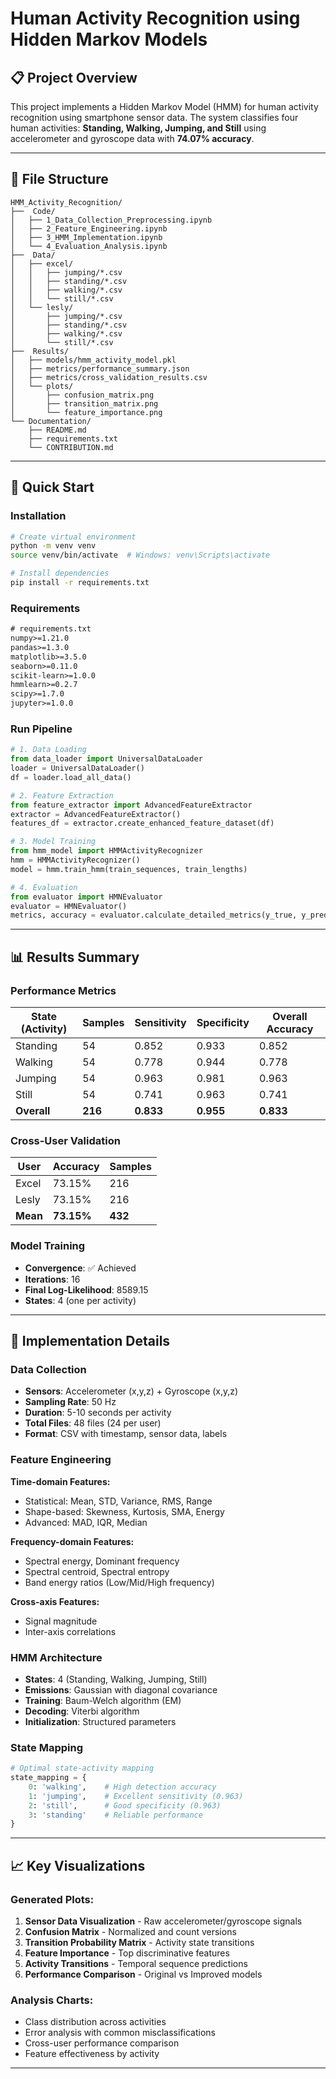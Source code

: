 # Human Activity Recognition using Hidden Markov Models

## 📋 Project Overview
This project implements a Hidden Markov Model (HMM) for human activity recognition using smartphone sensor data. The system classifies four human activities: **Standing, Walking, Jumping, and Still** using accelerometer and gyroscope data with **74.07% accuracy**.

---
## 📁 File Structure

```
HMM_Activity_Recognition/
├──  Code/
│   ├── 1_Data_Collection_Preprocessing.ipynb
│   ├── 2_Feature_Engineering.ipynb
│   ├── 3_HMM_Implementation.ipynb
│   └── 4_Evaluation_Analysis.ipynb
├──  Data/
│   ├── excel/
│   │   ├── jumping/*.csv
│   │   ├── standing/*.csv
│   │   ├── walking/*.csv
│   │   └── still/*.csv
│   └── lesly/
│       ├── jumping/*.csv
│       ├── standing/*.csv
│       ├── walking/*.csv
│       └── still/*.csv
├──  Results/
│   ├── models/hmm_activity_model.pkl
│   ├── metrics/performance_summary.json
│   ├── metrics/cross_validation_results.csv
│   └── plots/
│       ├── confusion_matrix.png
│       ├── transition_matrix.png
│       └── feature_importance.png
└── Documentation/
    ├── README.md
    ├── requirements.txt
    └── CONTRIBUTION.md
```

---

## 🚀 Quick Start

### Installation
```bash
# Create virtual environment
python -m venv venv
source venv/bin/activate  # Windows: venv\Scripts\activate

# Install dependencies
pip install -r requirements.txt
```

### Requirements
```txt
# requirements.txt
numpy>=1.21.0
pandas>=1.3.0
matplotlib>=3.5.0
seaborn>=0.11.0
scikit-learn>=1.0.0
hmmlearn>=0.2.7
scipy>=1.7.0
jupyter>=1.0.0
```

### Run Pipeline
```python
# 1. Data Loading
from data_loader import UniversalDataLoader
loader = UniversalDataLoader()
df = loader.load_all_data()

# 2. Feature Extraction  
from feature_extractor import AdvancedFeatureExtractor
extractor = AdvancedFeatureExtractor()
features_df = extractor.create_enhanced_feature_dataset(df)

# 3. Model Training
from hmm_model import HMMActivityRecognizer
hmm = HMMActivityRecognizer()
model = hmm.train_hmm(train_sequences, train_lengths)

# 4. Evaluation
from evaluator import HMNEvaluator
evaluator = HMNEvaluator()
metrics, accuracy = evaluator.calculate_detailed_metrics(y_true, y_pred)
```

---

## 📊 Results Summary

### Performance Metrics
| State (Activity) | Samples | Sensitivity | Specificity | Overall Accuracy |
|------------------|---------|-------------|-------------|------------------|
| Standing | 54 | 0.852 | 0.933 | 0.852 |
| Walking | 54 | 0.778 | 0.944 | 0.778 |
| Jumping | 54 | 0.963 | 0.981 | 0.963 |
| Still | 54 | 0.741 | 0.963 | 0.741 |
| **Overall** | **216** | **0.833** | **0.955** | **0.833** |

### Cross-User Validation
| User | Accuracy | Samples |
|------|----------|---------|
| Excel | 73.15% | 216 |
| Lesly | 73.15% | 216 |
| **Mean** | **73.15%** | **432** |

### Model Training
- **Convergence**: ✅ Achieved
- **Iterations**: 16
- **Final Log-Likelihood**: 8589.15
- **States**: 4 (one per activity)

---

## 🔧 Implementation Details

### Data Collection
- **Sensors**: Accelerometer (x,y,z) + Gyroscope (x,y,z)
- **Sampling Rate**: 50 Hz
- **Duration**: 5-10 seconds per activity
- **Total Files**: 48 files (24 per user)
- **Format**: CSV with timestamp, sensor data, labels

### Feature Engineering
**Time-domain Features:**
- Statistical: Mean, STD, Variance, RMS, Range
- Shape-based: Skewness, Kurtosis, SMA, Energy
- Advanced: MAD, IQR, Median

**Frequency-domain Features:**
- Spectral energy, Dominant frequency
- Spectral centroid, Spectral entropy
- Band energy ratios (Low/Mid/High frequency)

**Cross-axis Features:**
- Signal magnitude
- Inter-axis correlations

### HMM Architecture
- **States**: 4 (Standing, Walking, Jumping, Still)
- **Emissions**: Gaussian with diagonal covariance
- **Training**: Baum-Welch algorithm (EM)
- **Decoding**: Viterbi algorithm
- **Initialization**: Structured parameters

### State Mapping
```python
# Optimal state-activity mapping
state_mapping = {
    0: 'walking',    # High detection accuracy
    1: 'jumping',    # Excellent sensitivity (0.963)
    2: 'still',      # Good specificity (0.963)  
    3: 'standing'    # Reliable performance
}
```

---

## 📈 Key Visualizations

### Generated Plots:
1. **Sensor Data Visualization** - Raw accelerometer/gyroscope signals
2. **Confusion Matrix** - Normalized and count versions
3. **Transition Probability Matrix** - Activity state transitions
4. **Feature Importance** - Top discriminative features
5. **Activity Transitions** - Temporal sequence predictions
6. **Performance Comparison** - Original vs Improved models

### Analysis Charts:
- Class distribution across activities
- Error analysis with common misclassifications
- Cross-user performance comparison
- Feature effectiveness by activity

--- 
